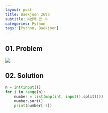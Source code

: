 ```yaml
---
layout: post
title: Baekjoon 2693
subtitle: N번째 큰 수
categories: Python
tags: [Python, Baekjoon]
---
```


## 01. Problem

<img src="https://github.com/WoojinJeonkr/WoojinJeonkr.github.io/blob/main/assets/images/post_image/baekjoon_2693.png?raw=true">

## 02. Solution

```Python
n = int(input())
for i in range(n):
    number = list(map(int, input().split()))
    number.sort()
    print(number[-3])
```
